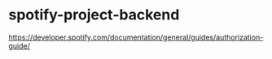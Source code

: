 # spotify-project-backend

https://developer.spotify.com/documentation/general/guides/authorization-guide/
